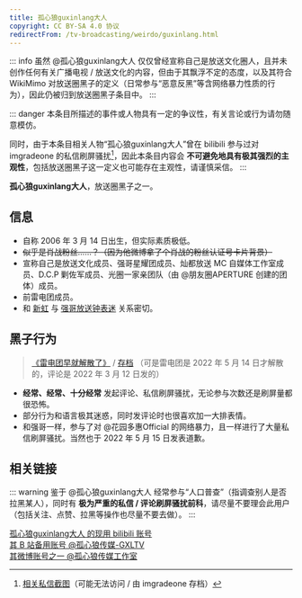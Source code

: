 ```yaml
---
title: 孤心狼guxinlang大人
copyright: CC BY-SA 4.0 协议
redirectFrom: /tv-broadcasting/weirdo/guxinlang.html
---
```


::: info
虽然 @孤心狼guxinlang大人 仅仅曾经宣称自己是放送文化圈人，且并未创作任何有关广播电视 / 放送文化的内容，但由于其飘浮不定的态度，以及其符合 WikiMimo 对放送圈黑子的定义（日常参与“恶意反黑”等含网络暴力性质的行为），因此仍被归到放送圈黑子条目中。
:::

::: danger
本条目所描述的事件或人物具有一定的争议性，有关言论或行为请勿随意模仿。

同时，由于本条目相关人物“孤心狼guxinlang大人”曾在 bilibili 参与过对 imgradeone 的私信刷屏骚扰[^1]，因此本条目内容会 **不可避免地具有极其强烈的主观性**，包括放送圈黑子这一定义也可能存在主观性，请谨慎采信。
:::

**孤心狼guxinlang大人**，放送圈黑子之一。

## 信息

- 自称 2006 年 3 月 14 日出生，但实际素质极低。
- ~~似乎是肖战粉丝……？（因为他微博拿了个肖战的粉丝认证号卡片背景）~~
- 宣称自己是放送文化成员、强哥星耀团成员、灿都放送 MC 自媒体工作室成员、D.C.P 剿佐军成员、光圈一家亲团队（由 @朋友圈APERTURE 创建的团体）成员。
- 前雷电团成员。
- 和 [新虹](xinhong.md) 与 [强哥放送钟表迷](qiangge.md) 关系密切。

## 黑子行为

> [《雷电团早就解散了》](https://t.bilibili.com/636716218683752464?tab=2#reply105257863664) / [存档](https://archive.ph/X0duX) （可是雷电团是 2022 年 5 月 14 日才解散的，评论是 2022 年 3 月 12 日发的）

- **经常、经常、十分经常** 发起评论、私信刷屏骚扰，无论参与次数还是刷屏量都很恐怖。
- 部分行为和语言极其迷惑，同时发评论时也很喜欢加一大排表情。
- 和强哥一样，参与了对 @花园多惠Official 的网络暴力，且一样进行了大量私信刷屏骚扰。当然也于 2022 年 5 月 15 日发表道歉。

## 相关链接

::: warning
鉴于 @孤心狼guxinlang大人 经常参与“人口普查”（指调查别人是否拉黑某人），同时有 **极为严重的私信 / 评论刷屏骚扰前科**，请尽量不要理会此用户（包括关注、点赞、拉黑等操作也尽量不要去做）。
:::

[孤心狼guxinlang大人 的现用 bilibili 账号](https://space.bilibili.com/57895149)  
[其 B 站备用账号 @孤心狼传媒-GXLTV](https://space.bilibili.com/1276956316)  
[其微博账号之一 @孤心狼传媒工作室](https://weibo.com/u/6008076608)

[^1]: [相关私信截图](https://t.me/imgradeone/168)（可能无法访问 / 由 imgradeone 存档）